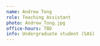 ```yaml
---
name: Andrew Tong
role: Teaching Assistant
photo: Andrew_Tong.jpg
office-hours: TBD
info: Undergraduate student (SAS)
---
```


